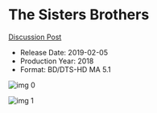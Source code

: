 # The Sisters Brothers

[Discussion Post](https://www.avsforum.com/threads/bass-eq-for-filtered-movies.2995212/post-57520838)

* Release Date: 2019-02-05
* Production Year: 2018
* Format: BD/DTS-HD MA 5.1

![img 0](https://i.imgur.com/SDZEOWY.jpg)

![img 1](https://i.imgur.com/QgP0ZCo.png)

